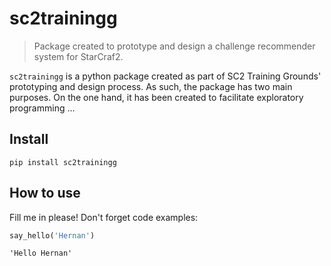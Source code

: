 # sc2trainingg
> Package created to prototype and design a challenge recommender system for StarCraf2.


`sc2trainingg` is a python package created as part of SC2 Training Grounds' prototyping and design process. As such, the package has two main purposes. On the one hand, it has been created to facilitate exploratory programming ...

## Install

`pip install sc2trainingg`

## How to use

Fill me in please! Don't forget code examples:

```python
say_hello('Hernan')
```




    'Hello Hernan'


